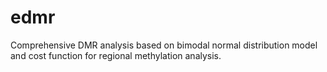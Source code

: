 edmr
====

Comprehensive DMR analysis based on bimodal normal distribution model and cost function for regional methylation analysis.
